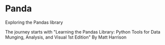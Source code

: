 # Panda
Exploring the Pandas library

The journey starts with "Learning the Pandas Library: Python Tools for Data Munging, Analysis, and Visual 1st Edition" By Matt Harrison
